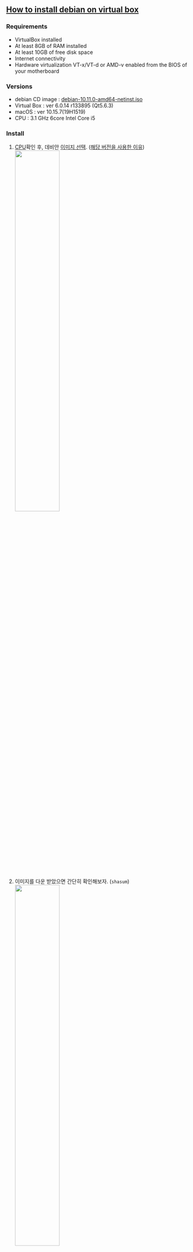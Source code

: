 ## [How to install debian on virtual box](https://www.debian.org/releases/stable/amd64/index.en.html)
### **Requirements**
- VirtualBox installed
- At least 8GB of RAM installed
- At least 10GB of free disk space
- Internet connectivity
- Hardware virtualization VT-x/VT-d or AMD-v enabled from the BIOS of your motherboard

### **Versions**
- debian CD image : [debian-10.11.0-amd64-netinst.iso](https://www.debian.org/CD/netinst/index.ko.html)
- Virtual Box : ver 6.0.14 r133895 (Qt5.6.3)
- macOS : ver 10.15.7(19H1519)
- CPU : 3.1 GHz 6core Intel Core i5

### **Install**
1. [CPU](https://github.com/hoseong511/CS/blob/main/OS/cpu.md)확인 후, 데비안 [이미지 선택](https://cdimage.debian.org/cdimage/archive/). ([해당 버전을 사용한 이유](https://ko.wikipedia.org/wiki/%EB%8D%B0%EB%B9%84%EC%95%88#%EB%B0%B0%ED%8F%AC_%EC%97%AD%EC%82%AC))   
	<img src="https://user-images.githubusercontent.com/62678380/145513483-a82d4334-2da9-4d74-99da-c79cb9d68318.png" width=50% />
	
2. 이미지를 다운 받았으면 간단히 확인해보자. (`shasum`)   
	<img src="https://user-images.githubusercontent.com/62678380/145515099-3e28e2ba-621e-49c8-8e24-5f9a37228c39.png" width=50% />
	   
	`shasum -a 512 debian-10.11.0-amd64-netinst.iso
	`
3. virtual box에서 새로 만들기 후, 이름과 이미지의 종류/버전을 선택 다음.   
	<img src="https://user-images.githubusercontent.com/62678380/145515981-da1dcb54-4cc8-4cb6-b71a-6cfca30a51af.png" width=50% />

4. 메모리 설정   
	<img src="https://user-images.githubusercontent.com/62678380/145516623-c4188a96-8e43-4fc8-81c7-6b02d37a56a6.png" width=50% />

5. 해당 부분을 선택하고 만들기 (나중에 하드디스크를 추가해서 [LVM](https://github.com/hoseong511/CS/blob/main/OS/lvm.md) 테스트)   
	<img src="https://user-images.githubusercontent.com/62678380/145516834-e2e380ba-0914-4e55-a746-db452b91f4f4.png" width=50% />

6. virtual box에서만 사용하는 디스크 파일 형식 선택   
	<img src="https://user-images.githubusercontent.com/62678380/145517110-6fd0cd0e-eea3-4f33-ad9b-6b0346c80bf8.png" width=50% />

7. 동적할당 선택 (정적할당은 해당되는 용량을 물리적으로 확보한 채로 디스크 생성, 동적할당은 실제 사용량에 맞춰 크기가 늘어남)   
	<img src="https://user-images.githubusercontent.com/62678380/145517717-a1a8afdf-028f-42a9-8e79-cd3ae0dca41a.png" width=50% />

8. 디스크 용량 선택 후, 만들기    
	<img src="https://user-images.githubusercontent.com/62678380/145518112-82b84a8e-f40a-4583-af2c-a0ba7387352e.png" width=50% />

9. 생성된 버추얼박스 실행   
	<img src="https://user-images.githubusercontent.com/62678380/145518275-82811263-9e10-4313-b7c9-c11ee0ac46e0.png" width=50% />

10. 다운받은 이미지 선택 후, 시작    
	<img src="https://user-images.githubusercontent.com/62678380/145518453-12954825-46fb-4cb3-a574-1c00d1973959.png" width=50% />   

11. install 선택 후, 다음(GUI에서는 마우스를 사용할 수 있음.)   
	<img src="https://user-images.githubusercontent.com/62678380/145519059-bfbac082-cc11-4a59-a716-24dc932d1ff1.png" width=50% />   

12. 언어 설정   
	<img src="https://user-images.githubusercontent.com/62678380/145526338-4f4bd528-0c81-451e-97ed-9c7ef863e747.png" width=50% />   

13. 위치 설정   
	<img src="https://user-images.githubusercontent.com/62678380/145526406-d0fbdc8e-7c71-4a0c-bf2b-e103a27650fa.png" width=50% />   

14. 키맵 설정   
	<img src="https://user-images.githubusercontent.com/62678380/145526465-ac88d0d5-7f27-4402-a52d-0174c734a0f8.png" width=50% />   

15. 네트워크 설정 : 호스트 이름   
	<img src="https://user-images.githubusercontent.com/62678380/145526844-c4bc8b1d-607c-4ff5-a654-6384e62ec583.png" width=50% />   

16. 네트워크 설정 : 도메인 이름, 빈칸인 상태로 엔터를 누르자  
	<img src="https://user-images.githubusercontent.com/62678380/145526978-30cbb433-ef04-41a9-be2a-32f424dbbe3b.png" width=50% />   

17. 사용자 및 암호 설정 : root 비밀번호 설정   
	<img src="https://user-images.githubusercontent.com/62678380/145527260-eab9fccf-3fc2-4108-891c-266f11703e02.png" width=50% />   

18. 사용자 및 암호 설정 : 사용자 이름 설정1   
	<img src="https://user-images.githubusercontent.com/62678380/145527633-2c1481cf-0144-4f2b-951f-a52bad5d27df.png" width=50% />   

19. 사용자 및 암호 설정 : 사용자 이름 설정2   
	<img src="https://user-images.githubusercontent.com/62678380/145527857-906c3538-35a4-4460-afa6-4a4a7ce2417b.png" width=50% />   
	
20. 사용자 및 암호 설정 : 사용자 암호 설정  
	<img src="https://user-images.githubusercontent.com/62678380/145527902-647e4cf4-edca-4129-ac6d-3ed8cb84e639.png" width=50% />   

21. 디스크 설정 : 파티션 - 암호화된 LVM 선택  
	<img src="https://user-images.githubusercontent.com/62678380/145528278-5e3cceda-9f8e-4e74-bff9-c4b0dabda8a6.png" width=50% />   

22. 디스크 설정 : 파티션 - 디스크 선택   
	<img src="https://user-images.githubusercontent.com/62678380/145528763-ba1bad63-ba9e-43ab-8fb0-4ea1e68a0fe2.png" width=50% />   

23. 디스크 설정 : 파티션 - /home 디렉토리 분리 여부, root와 사용자 공간이 분리된다.   
	<img src="https://user-images.githubusercontent.com/62678380/145528867-1e143ed5-d793-4a85-9437-17a3d4456ef9.png" width=50% />   

24. 디스크 설정 : 파티션 - 디스크를 구성하고 LVM을 설정하는 과정   
	<img src="https://user-images.githubusercontent.com/62678380/145529049-bf092960-72f5-414a-97e3-1efe3cb9f5b7.png" width=50% />   

25. 디스크 설정 : 파티션 - 디스크 암호 설정, 앞 부분 암호화된 LVM 선택해서 나온 설정   
	<img src="https://user-images.githubusercontent.com/62678380/145529049-bf092960-72f5-414a-97e3-1efe3cb9f5b7.png" width=50% />   

26. 디스크 설정 : 파티션 - 최대 크기 설정  
	<img src="https://user-images.githubusercontent.com/62678380/145525232-8961bb9e-fadc-4a41-b209-4f89c7bcfb4c.png" width=50% />   


27. 디스크 설정 : 파티션   
	<img src="https://user-images.githubusercontent.com/62678380/145523668-a33a448f-28bd-4487-8be9-affc6b3c315a.png" width=50% />   


27. 패키지 관리자 설정   
	<img src="https://user-images.githubusercontent.com/62678380/145530090-b434826d-e394-41c0-b9ba-7c311cd3ecf2.png" width=50% />   

28. 패키지 관리자 설정1   
	<img src="https://user-images.githubusercontent.com/62678380/145523416-12080f54-d7ae-4a4a-83fa-bf7b2036fc8f.png" width=50% />   

29. 패키지 관리자 설정2   
	<img src="https://user-images.githubusercontent.com/62678380/145523434-6063bd30-7299-4229-9b65-4c823a38a2d2.png" width=50% />   

30. 패키지 관리자 설정3    
	<img src="https://user-images.githubusercontent.com/62678380/145525465-38db8354-675e-4a4a-8ca6-30198bc06e97.png" width=50% />   

30. 패키지 인기 투표   
	<img src="https://user-images.githubusercontent.com/62678380/145523562-34b108a3-128c-4f00-950f-6eb003ed72bf.png" width=50% /> 

31. 추가 설치할 패키지 선택   
	<img src="https://user-images.githubusercontent.com/62678380/145525960-874b449d-39dd-4795-91e5-192d397e4035.png" width=50% /> 

32. 부트로더 설정 : GRUB 부트로더  
	<img src="https://user-images.githubusercontent.com/62678380/145525743-6264ca06-7160-47aa-b406-e382c6f7cef4.png" width=50% />  

33. 부트로더 설정 : 부트로더 설치할 장소 선택  
	<img src="https://user-images.githubusercontent.com/62678380/145524821-e88a816c-f312-4cb1-91c2-23ea6709ae73.png" width=50% />   

34. 부트로더 설정 : 위치를 지정해 줄 수 있다. (/dev/sda1)  
	<img src="https://user-images.githubusercontent.com/62678380/145524787-aa0a54c5-cf2b-4ff3-9d18-b71c04e9a8b6.png" width=50% />   

35. 설치완료   
	<img src="https://user-images.githubusercontent.com/62678380/145524230-62584fc7-0ee0-49d4-9b05-074d6fe1fc3d.png" width=50% />  
	

### **Reference**
- https://parkseunghan.notion.site/born2beroot-afdb78d74995456d9c91a4ae1be9874f
- https://www.brianlinkletter.com/2012/10/installing-debian-linux-in-a-virtualbox-virtual-machine/
- https://linuxhint.com/install_debian10_virtualbox/